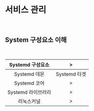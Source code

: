 # 서비스 관리

<br />

## System 구성요소 이해

<br />

| 			Systemd 구성요소 		 | > |
| :----------: |:-----------: |
| Systemd 데몬 | Systemd 타겟 |
| 			Systemd 코어         | > |
| 		 Systemd 라이브러리    | > |
|      		리눅스커널         | > |

<br />



